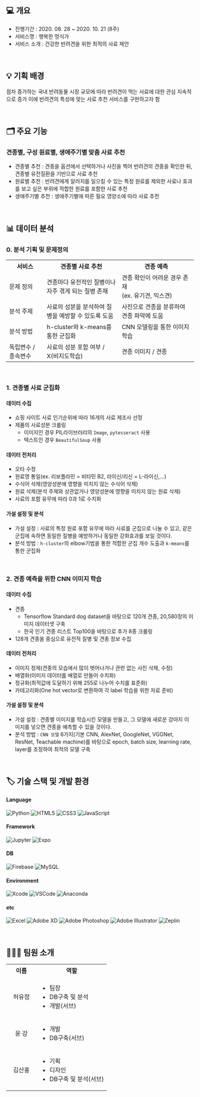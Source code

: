 ## 💻 개요
- 진행기간 : 2020. 08. 28 ~ 2020. 10. 21 (8주)
- 서비스명 : 행복한 멍식가
- 서비스 소개 : 건강한 반려견을 위한 최적의 사료 제안

<br />

## 💡 기획 배경
점차 증가하는 국내 반려동물 시장 규모에 따라 반려견이 먹는 사료에 대한 관심 지속적으로 증가
이에 반려견의 특성에 맞는 사료 추천 서비스를 구현하고자 함

<br />

## 🗂️ 주요 기능
### 견종별, 구성 원료별, 생애주기별 맞춤 사료 추천
- 견종별 추천 : 견종을 옵션에서 선택하거나 사진을 찍어 반려견의 견종을 확인한 뒤, 견종별 유전질환을 기반으로 사료 추천
- 원료별 추천 : 반려견에게 알러지를 일으킬 수 있는 특정 원료를 제외한 사료나 효과를 보고 싶은 부위에 적합한 원료를 포함한 사료 추천
- 생애주기별 추천 : 생애주기별에 따른 필요 영양소에 따라 사료 추천

<br />

## 📊 데이터 분석
### 0. 분석 기획 및 문제정의
<table>
  <tr>
    <th style="width: 20%">서비스</th>
    <th style="width: 40%">견종별 사료 추천</th>
    <th style="width: 40%">견종 예측</th>
  </tr>
  <tr>
    <td>문제 정의</td>
    <td>견종마다 유전적인 질병이나 자주 겪게 되는 질병 존재</td>
    <td>견종 확인이 어려운 경우 존재<br>(ex. 유기견, 믹스견)</td>
  </tr>
  <tr>
    <td>분석 주제</td>
    <td>사료의 성분을 분석하여 질병을 예방할 수 있도록 도움</td>
    <td>사진으로 견종을 분류하여 견종 파악에 도움</td>
  </tr>
  <tr>
    <td>분석 방법</td>
    <td>h-cluster와 k-means를 통한 군집화</td>
    <td>CNN 모델링을 통한 이미지 학습</td>
  </tr>
  <tr>
    <td>독립변수 / 종속변수</td>
    <td>사료의 성분 포함 여부 / X(비지도학습)</td>
    <td>견종 이미지 / 견종</td>
  </tr>
</table>

<br />

### 1. 견종별 사료 군집화
#### 데이터 수집
- 쇼핑 사이트 사료 인기순위에 따라 16개의 사료 제조사 선정
- 제품의 사료성분 크롤링
  - 이미지인 경우 PIL라이브러리의 `Image`, `pytesseract` 사용
  - 텍스트인 경우 `BeautifulSoup` 사용

#### 데이터 전처리
- 오타 수정
- 원료명 통일(ex. 리보플라민 = 비타민 B2, 라이신/리신 = L-라이신,...)
- 수식어 삭제(영양성분에 영향을 미치지 않는 수식어 삭제)
- 원료 삭제(분석 주제와 상관없거나 영양성분에 영향을 미치지 않는 원료 삭제)
- 사료의 포함 유무에 따라 0과 1로 수치화

#### 가설 설정 및 분석
- 가설 설정 : 사료의 특정 원료 포함 유무에 따라 사료를 군집으로 나눌 수 있고, 같은 군집에 속하면 동일한 질병을 예방하거나 동일한 강화효과를 보일 것이다.
- 분석 방법 : `h-cluster`의 elbow기법을 통한 적합한 군집 개수 도출과 `k-means`를 통한 군집화

<br />

### 2. 견종 예측을 위한 CNN 이미지 학습
#### 데이터 수집
- 견종
  - Tensorflow Standard dog dataset을 바탕으로 120개 견종, 20,580장의 이미지 데이터셋 구축
  - 한국 인기 견종 리스트 Top100을 바탕으로 추가 8종 크롤링
- 128개 견종을 중심으로 유전적 질병 및 견종 정보 수집

#### 데이터 전처리
- 이미지 정제(견종의 모습에서 많이 벗어나거나 관련 없는 사진 삭제, 수정)
- 배열화(이미지 데이터를 배열로 만들어 수치화)
- 정규화(최적값에 도달하기 위해 255로 나누어 수치를 표준화)
- 카테고리화(One hot vector로 변환하여 각 label 학습을 위한 자료 준비)

#### 가설 설정 및 분석
- 가설 설정 : 견종별 이미지를 학습시킨 모델을 만들고, 그 모델에 새로운 강아지 이미지를 넣으면 견종을 예측할 수 있을 것이다.
- 분석 방법 : `CNN 모델` 6가지(기본 CNN, AlexNet, GoogleNet, VGGNet, ResNet, Teachable machine)를 바탕으로 epoch, batch size, learning rate, layer를 조정하여 최적의 모델 구축

<br />

## 🏷️ 기술 스택 및 개발 환경
#### Language
![Python](https://img.shields.io/badge/Python-3776AB?style=for-the-badge&logo=python&logoColor=fff)
![HTML5](https://img.shields.io/badge/HTML5-E34F26?style=for-the-badge&logo=html5&logoColor=white)
![CSS3](https://img.shields.io/badge/CSS3-1572B6?style=for-the-badge&logo=css3&logoColor=white)
![JavaScript](https://img.shields.io/badge/JavaScript-F7DF1E?style=for-the-badge&logo=JavaScript&logoColor=white)

#### Framework
![Jupyter](https://img.shields.io/bedge/Jupyter-F37626?style=for-the-badge&logo=Jupyter&logoColor=fff)
![Expo](https://img.shields.io/badge/Expo-000020?style=for-the-badge&logo=Expo&logoColor=fff)

#### DB
![Firebase](https://img.shields.io/badge/Firebase-DD2C00?style=for-the-badge&logo=Firebase&logoColor=fff)
![MySQL](https://img.shields.io/badge/MySQL-00000F?style=for-the-badge&logo=mysql&logoColor=white)

#### Environment
![Xcode](https://img.shields.io/badge/Xcode-007ACC?style=for-the-badge&logo=Xcode&logoColor=white)
![VSCode](https://img.shields.io/badge/Visual_Studio_Code-0078D4?style=for-the-badge&logo=visual%20studio%20code&logoColor=white)
![Anaconda](https://img.shields.io/badge/Anaconda-44A833?style=for-the-badge&logo=anaconda&logoColor=fff)

#### etc
![Excel](https://img.shields.io/badge/Excel-1D6F42?style=for-the-badge&logo=Excel&logoColor=#FFF)
![Adobe XD](https://img.shields.io/badge/Adobe%20XD-470137?style=for-the-badge&logo=Adobe%20XD&logoColor=#FF61F6)
![Adobe Photoshop](https://img.shields.io/badge/Adobe%20Photoshop-31A8FF?style=for-the-badge&logo=Adobe%20Photoshop&logoColor=black)
![Adobe Illustrator](https://img.shields.io/badge/Adobe%20Illustrator-FF9A00?style=for-the-badge&logo=adobe%20illustrator&logoColor=white)
![Zeplin](https://img.shields.io/badge/Zeplin-E34F26?style=for-the-badge&logo=Zeplin&logoColor=#FFF)

<br />

## 👨‍👧‍👧 팀원 소개
<table style="width: 60%;">
  <tr>
    <th style="width: 30%; text-align: center;">이름</th>
    <th style="width: 70%; text-align: center;">역할</th>
  </tr>
  <tr>
    <td style="text-align: center;">허유정</td>
    <td>
      <ul>
        <li>팀장</li>
        <li>DB구축 및 분석</li>
        <li>개발(서브)</li>
      </ul>
    </td>
  </tr>
  <tr>
    <td style="text-align: center;">윤 강</td>
    <td>
      <ul>
        <li>개발</li>
        <li>DB구축(서브)</li>
      </ul>
    </td>
  </tr>
  <tr>
    <td style="text-align: center;">김산홍</td>
    <td>
      <ul>
        <li>기획</li>
        <li>디자인</li>
        <li>DB구축 및 분석(서브)</li>
      </ul>
    </td>
  </tr>
</table>
